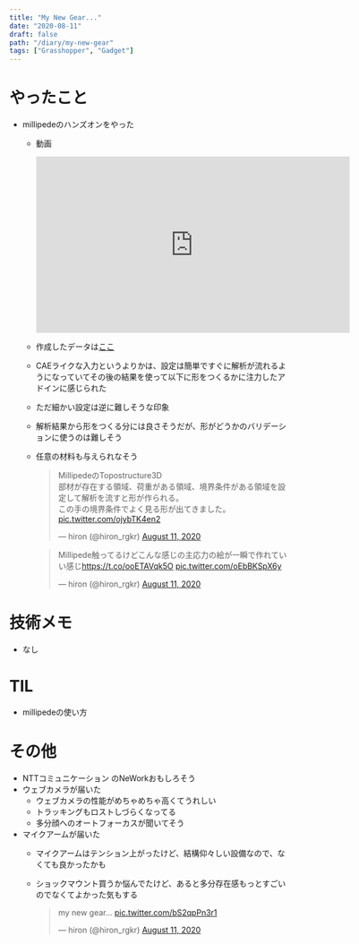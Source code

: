 ```yaml
---
title: "My New Gear..."
date: "2020-08-11"
draft: false
path: "/diary/my-new-gear"
tags: ["Grasshopper", "Gadget"]
---
```


# やったこと

+ millipedeのハンズオンをやった
  + 動画

     <iframe width="560" height="315" src="https://www.youtube.com/embed/gDu5vfVwEck" frameborder="0" allow="accelerometer; autoplay; encrypted-media; gyroscope; picture-in-picture" allowfullscreen></iframe>

  + 作成したデータは[ここ](https://github.com/hrntsm/hrntsm.github.io/tree/source/src/data/200811_Millipede_test)
  + CAEライクな入力というよりかは、設定は簡単ですぐに解析が流れるようになっていてその後の結果を使って以下に形をつくるかに注力したアドインに感じられた
  + ただ細かい設定は逆に難しそうな印象
  + 解析結果から形をつくる分には良さそうだが、形がどうかのバリデーションに使うのは難しそう
  + 任意の材料も与えられなそう
  
    <blockquote class="twitter-tweet"><p lang="ja" dir="ltr">MillipedeのTopostructure3D<br>部材が存在する領域、荷重がある領域、境界条件がある領域を設定して解析を流すと形が作られる。<br>この手の境界条件でよく見る形が出てきました。 <a href="https://t.co/ojybTK4en2">pic.twitter.com/ojybTK4en2</a></p>&mdash; hiron (@hiron_rgkr) <a href="https://twitter.com/hiron_rgkr/status/1293184549573156864?ref_src=twsrc%5Etfw">August 11, 2020</a></blockquote> <script async src="https://platform.twitter.com/widgets.js" charset="utf-8"></script>
  
    <blockquote class="twitter-tweet"><p lang="ja" dir="ltr">Millipede触ってるけどこんな感じの主応力の絵が一瞬で作れていい感じ<a href="https://t.co/ooETAVqk5O">https://t.co/ooETAVqk5O</a> <a href="https://t.co/oEbBKSpX6y">pic.twitter.com/oEbBKSpX6y</a></p>&mdash; hiron (@hiron_rgkr) <a href="https://twitter.com/hiron_rgkr/status/1293097571401883648?ref_src=twsrc%5Etfw">August 11, 2020</a></blockquote> <script async src="https://platform.twitter.com/widgets.js" charset="utf-8"></script>

# 技術メモ

+ なし

# TIL

+ millipedeの使い方

# その他

+ NTTコミュニケーション のNeWorkおもしろそう
+ ウェブカメラが届いた
  + ウェブカメラの性能がめちゃめちゃ高くてうれしい
  + トラッキングもロストしづらくなってる
  + 多分顔へのオートフォーカスが聞いてそう
+ マイクアームが届いた
  + マイクアームはテンション上がったけど、結構仰々しい設備なので、なくても良かったかも
  + ショックマウント買うか悩んでたけど、あると多分存在感もっとすごいのでなくてよかった気もする
  
    <blockquote class="twitter-tweet"><p lang="en" dir="ltr">my new gear... <a href="https://t.co/bS2qpPn3r1">pic.twitter.com/bS2qpPn3r1</a></p>&mdash; hiron (@hiron_rgkr) <a href="https://twitter.com/hiron_rgkr/status/1292998286886858752?ref_src=twsrc%5Etfw">August 11, 2020</a></blockquote> <script async src="https://platform.twitter.com/widgets.js" charset="utf-8"></script>
  